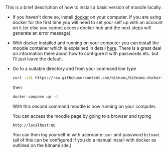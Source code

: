 This is a brief description of how to install a basic version of moodle locally.

- If you haven't done so, install [docker](https://www.docker.com/) on your computer. If you are using docker for the first time you will need to set your self up with an account on it (or else you cannot access docker hub and the next steps will generate an error message).

- With docker installed and running on your computer you can install the moodle container which is explained in detail [here](https://github.com/bitnami/bitnami-docker-moodle). There is a great deal on information there about how to configure it with passwords etc. but I'll just leave the default.  

- Go to a suitable directory and from your command line type 

  ```sh
  curl -sSL https://raw.githubusercontent.com/bitnami/bitnami-docker-moodle/master/docker-compose.yml > docker-compose.yml
  ```

  then

  ```sh
  docker-compose up -d
  ```

   With this second command moodle is now running on your computer.

  You can access the moodle page by going to a browser and typing 

  `http://localhost:80`

  You can then log yourself in with username `user` and password `bitnami` (all of this can be configured if you do a manual install with docker as outlined on the bitnami site.)

  

  
